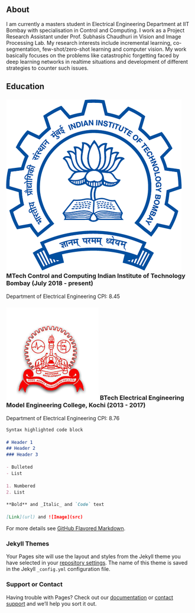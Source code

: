 ## About

I am currently a masters student in Electrical Engineering Department at IIT Bombay with specialisation in Control and Computing. I work as a Project Research Assistant under Prof. Subhasis Chaudhuri in Vision and Image Processing Lab. My research interests include incremental learning, co-segmentation, few-shot/zero-shot learning and computer vision. My work basically focuses on the problems like catastrophic forgetting faced by deep learning networks in realtime situations and development of different strategies to counter such issues.

## Education
### ![iitb](/images/iitb.png) MTech Control and Computing                         Indian Institute of Technology Bombay                   (July 2018 - present)
Department of Electrical Engineering
CPI: 8.45

### ![mec](/images/mec.png) BTech Electrical Engineering                          Model Engineering College, Kochi                        (2013 - 2017)
Department of Electrical Engineering
CPI: 8.76



```markdown
Syntax highlighted code block

# Header 1
## Header 2
### Header 3

- Bulleted
- List

1. Numbered
2. List

**Bold** and _Italic_ and `Code` text

[Link](url) and ![Image](src)
```

For more details see [GitHub Flavored Markdown](https://guides.github.com/features/mastering-markdown/).

### Jekyll Themes

Your Pages site will use the layout and styles from the Jekyll theme you have selected in your [repository settings](https://github.com/SDivakarBhat/sdivakarbhat.github.io/settings). The name of this theme is saved in the Jekyll `_config.yml` configuration file.

### Support or Contact

Having trouble with Pages? Check out our [documentation](https://help.github.com/categories/github-pages-basics/) or [contact support](https://github.com/contact) and we’ll help you sort it out.
